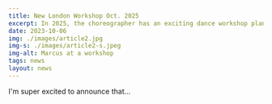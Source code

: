 ```yaml
---
title: New London Workshop Oct. 2025
excerpt: In 2025, the choreographer has an exciting dance workshop planned. Don't miss the chance to enhance your skills and passion for dance in this upcoming event.
date: 2023-10-06
img: ./images/article2.jpg
img-s: ./images/article2-s.jpeg
img-alt: Marcus at a workshop
tags: news
layout: news
---
```


I'm super excited to announce that...